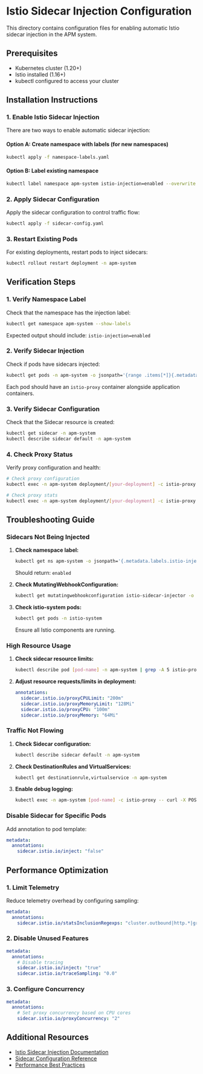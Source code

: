 # Istio Sidecar Injection Configuration

This directory contains configuration files for enabling automatic Istio sidecar injection in the APM system.

## Prerequisites

- Kubernetes cluster (1.20+)
- Istio installed (1.16+)
- kubectl configured to access your cluster

## Installation Instructions

### 1. Enable Istio Sidecar Injection

There are two ways to enable automatic sidecar injection:

#### Option A: Create namespace with labels (for new namespaces)
```bash
kubectl apply -f namespace-labels.yaml
```

#### Option B: Label existing namespace
```bash
kubectl label namespace apm-system istio-injection=enabled --overwrite
```

### 2. Apply Sidecar Configuration

Apply the sidecar configuration to control traffic flow:

```bash
kubectl apply -f sidecar-config.yaml
```

### 3. Restart Existing Pods

For existing deployments, restart pods to inject sidecars:

```bash
kubectl rollout restart deployment -n apm-system
```

## Verification Steps

### 1. Verify Namespace Label

Check that the namespace has the injection label:

```bash
kubectl get namespace apm-system --show-labels
```

Expected output should include: `istio-injection=enabled`

### 2. Verify Sidecar Injection

Check if pods have sidecars injected:

```bash
kubectl get pods -n apm-system -o jsonpath='{range .items[*]}{.metadata.name}{"\t"}{.spec.containers[*].name}{"\n"}{end}'
```

Each pod should have an `istio-proxy` container alongside application containers.

### 3. Verify Sidecar Configuration

Check that the Sidecar resource is created:

```bash
kubectl get sidecar -n apm-system
kubectl describe sidecar default -n apm-system
```

### 4. Check Proxy Status

Verify proxy configuration and health:

```bash
# Check proxy configuration
kubectl exec -n apm-system deployment/[your-deployment] -c istio-proxy -- curl -s localhost:15000/config_dump

# Check proxy stats
kubectl exec -n apm-system deployment/[your-deployment] -c istio-proxy -- curl -s localhost:15000/stats/prometheus
```

## Troubleshooting Guide

### Sidecars Not Being Injected

1. **Check namespace label:**
   ```bash
   kubectl get ns apm-system -o jsonpath='{.metadata.labels.istio-injection}'
   ```
   Should return: `enabled`

2. **Check MutatingWebhookConfiguration:**
   ```bash
   kubectl get mutatingwebhookconfiguration istio-sidecar-injector -o yaml
   ```

3. **Check istio-system pods:**
   ```bash
   kubectl get pods -n istio-system
   ```
   Ensure all Istio components are running.

### High Resource Usage

1. **Check sidecar resource limits:**
   ```bash
   kubectl describe pod [pod-name] -n apm-system | grep -A 5 istio-proxy
   ```

2. **Adjust resource requests/limits in deployment:**
   ```yaml
   annotations:
     sidecar.istio.io/proxyCPULimit: "200m"
     sidecar.istio.io/proxyMemoryLimit: "128Mi"
     sidecar.istio.io/proxyCPU: "100m"
     sidecar.istio.io/proxyMemory: "64Mi"
   ```

### Traffic Not Flowing

1. **Check Sidecar configuration:**
   ```bash
   kubectl describe sidecar default -n apm-system
   ```

2. **Check DestinationRules and VirtualServices:**
   ```bash
   kubectl get destinationrule,virtualservice -n apm-system
   ```

3. **Enable debug logging:**
   ```bash
   kubectl exec -n apm-system [pod-name] -c istio-proxy -- curl -X POST "localhost:15000/logging?level=debug"
   ```

### Disable Sidecar for Specific Pods

Add annotation to pod template:
```yaml
metadata:
  annotations:
    sidecar.istio.io/inject: "false"
```

## Performance Optimization

### 1. Limit Telemetry

Reduce telemetry overhead by configuring sampling:
```yaml
metadata:
  annotations:
    sidecar.istio.io/statsInclusionRegexps: "cluster.outbound|http.*|grpc.*"
```

### 2. Disable Unused Features

```yaml
metadata:
  annotations:
    # Disable tracing
    sidecar.istio.io/inject: "true"
    sidecar.istio.io/traceSampling: "0.0"
```

### 3. Configure Concurrency

```yaml
metadata:
  annotations:
    # Set proxy concurrency based on CPU cores
    sidecar.istio.io/proxyConcurrency: "2"
```

## Additional Resources

- [Istio Sidecar Injection Documentation](https://istio.io/latest/docs/setup/additional-setup/sidecar-injection/)
- [Sidecar Configuration Reference](https://istio.io/latest/docs/reference/config/networking/sidecar/)
- [Performance Best Practices](https://istio.io/latest/docs/ops/best-practices/performance-and-scalability/)